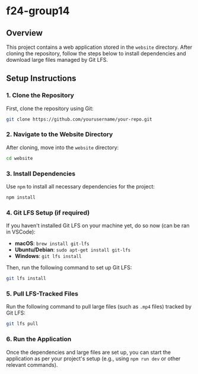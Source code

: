 # f24-group14

## Overview

This project contains a web application stored in the `website` directory. After cloning the repository, follow the steps below to install dependencies and download large files managed by Git LFS.

## Setup Instructions

### 1. Clone the Repository

First, clone the repository using Git:

```bash
git clone https://github.com/yourusername/your-repo.git
```

### 2. Navigate to the Website Directory

After cloning, move into the `website` directory:

```bash
cd website
```

### 3. Install Dependencies

Use `npm` to install all necessary dependencies for the project:

```bash
npm install
```

### 4. Git LFS Setup (if required)

If you haven't installed Git LFS on your machine yet, do so now (can be ran in VSCode):

- **macOS**: `brew install git-lfs`
- **Ubuntu/Debian**: `sudo apt-get install git-lfs`
- **Windows**: `git lfs install`

Then, run the following command to set up Git LFS:

```bash
git lfs install
```

### 5. Pull LFS-Tracked Files

Run the following command to pull large files (such as `.mp4` files) tracked by Git LFS:

```bash
git lfs pull
```

### 6. Run the Application

Once the dependencies and large files are set up, you can start the application as per your project's setup (e.g., using `npm run dev` or other relevant commands).
